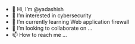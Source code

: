 - 👋 Hi, I’m @yadashish
- 👀 I’m interested in cybersecurity
- 🌱 I’m currently learning Web application firewall
- 💞️ I’m looking to collaborate on ...
- 📫 How to reach me ...

<!---
yadashish/yadashish is a ✨ special ✨ repository because its `README.md` (this file) appears on your GitHub profile.
You can click the Preview link to take a look at your changes.
--->

